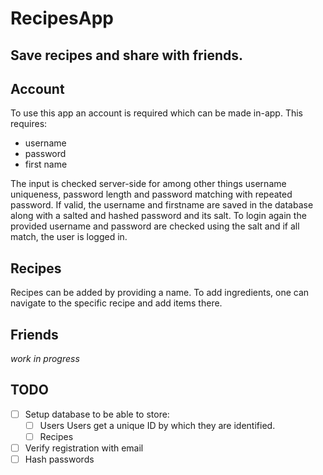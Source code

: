 # RecipesApp
Save recipes and share with friends.
-------

## Account
To use this app an account is required which can be made in-app. This requires:
- username
- password
- first name

The input is checked server-side for among other things username uniqueness, password length and password matching with repeated password. If valid, the username and firstname are saved in the database along with a salted and hashed password and its salt. 
To login again the provided username and password are checked using the salt and if all match, the user is logged in.

## Recipes
Recipes can be added by providing a name. To add ingredients, one can navigate to the specific recipe and add items there. 

## Friends
*work in progress*

## TODO
- [ ] Setup database to be able to store:
  - [ ] Users
    Users get a unique ID by which they are identified.
  - [ ] Recipes 
- [ ] Verify registration with email
- [ ] Hash passwords
